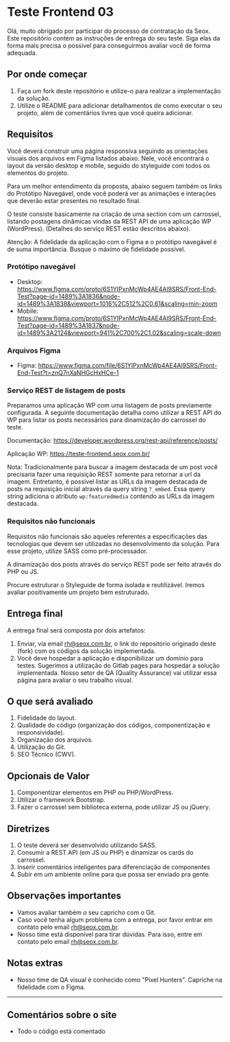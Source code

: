 # Teste Frontend 03

Olá, muito obrigado por participar do processo de contratação da Seox. Este repositório contém as instruções de entrega do seu teste. Siga elas da forma mais precisa o possível para conseguirmos avaliar você de forma adequada.

## Por onde começar

1. Faça um fork deste repositório e utilize-o para realizar a implementação da solução.
2. Utilize o README para adicionar detalhamentos de como executar o seu projeto, além de comentários livres que você queira adicionar.

## Requisitos

Você deverá construir uma página responsiva seguindo as orientações visuais dos arquivos em Figma listados abaixo. Nele, você encontrará o layout da versão desktop e mobile, seguido do styleguide com todos os elementos do projeto. 

Para um melhor entendimento da proposta, abaixo seguem também os links do Protótipo Navegável, onde você poderá ver as animações e interações que deverão estar presentes no resultado final.

O teste consiste basicamente na criação de uma section com um carrossel, listando postagens dinâmicas vindas da REST API de uma aplicação WP (WordPress). (Detalhes do serviço REST estão descritos abaixo).

Atenção: A fidelidade da aplicação com o Figma e o protótipo navegável é de suma importância. Busque o máximo de fidelidade possível.

### Protótipo navegável

- Desktop: https://www.figma.com/proto/6S1YIPxnMcWp4AE4Al9SRS/Front-End-Test?page-id=1489%3A1836&node-id=1489%3A1838&viewport=1016%2C512%2C0.61&scaling=min-zoom 
- Mobile: https://www.figma.com/proto/6S1YIPxnMcWp4AE4Al9SRS/Front-End-Test?page-id=1489%3A1837&node-id=1489%3A2124&viewport=941%2C700%2C1.02&scaling=scale-down

### Arquivos Figma

- Figma: https://www.figma.com/file/6S1YIPxnMcWp4AE4Al9SRS/Front-End-Test?t=znQ7nXaNHGcHxHCe-1

### Serviço REST de listagem de posts

Preparamos uma aplicação WP com uma listagem de posts previamente configurada. A seguinte documentação detalha como utilizar a REST API do WP para listar os posts necessários para dinamização do carrossel do teste.

Documentação: https://developer.wordpress.org/rest-api/reference/posts/

Aplicação WP: https://teste-frontend.seox.com.br/

Nota: Tradicionalmente para buscar a imagem destacada de um post você precisaria fazer uma requisição REST somente para retornar a url da imagem. Entretanto, é possível listar as URLs da imagem destacada de posts na requisição inicial através da query string `?_embed`. Essa query string adiciona o atributo `wp:featuredmedia` contendo as URLs da imagem destacada.

### Requisitos não funcionais

Requisitos não funcionais são aqueles referentes a especificações das tecnologias que devem ser utilizadas no desenvolvimento da solução. Para esse projeto, utilize SASS como pré-processador.

A dinamização dos posts através do serviço REST pode ser feito através do PHP ou JS.

Procure estruturar o Styleguide de forma isolada e reutilizável. Iremos avaliar positivamente um projeto bem estruturado.

## Entrega final

A entrega final será composta por dois artefatos:

1. Enviar, via email rh@seox.com.br, o link do repositório originado deste (fork) com os códigos da solução implementada.
2. Você deve hospedar a aplicação e disponibilizar um domínio para testes. Sugerimos a utilização do Gitlab pages para hospedar a solução implementada. Nosso setor de QA (Quality Assurance) vai utilizar essa página para avaliar o seu trabalho visual.

## O que será avaliado

1. Fidelidade do layout.
2. Qualidade do código (organização dos códigos, componentização e responsividade).
3. Organização dos arquivos.
4. Utilização do Git.
5. SEO Técnico (CWV).

## Opcionais de Valor

1. Componentizar elementos em PHP ou PHP/WordPress.
2. Utilizar o framework Bootstrap.
3. Fazer o carrossel sem biblioteca externa, pode utilizar JS ou jQuery.

## Diretrizes

1. O teste deverá ser desenvolvido utilizando SASS.
2. Consumir a REST API (em JS ou PHP) e dinamizar os cards do carrossel.
3. Inserir comentários inteligentes para diferenciação de componentes
4. Subir em um ambiente online para que possa ser enviado pra gente.

## Observações importantes

- Vamos avaliar também o seu capricho com o Git.
- Caso você tenha algum problema com a entrega, por favor entrar em contato pelo email rh@seox.com.br.
- Nosso time está disponível para tirar dúvidas. Para isso, entre em contato pelo email rh@seox.com.br.

## Notas extras

- Nosso time de QA visual é conhecido como "Pixel Hunters". Capriche na fidelidade com o Figma.




-----------------------------------------------------------------------------------------------------------





## Comentários sobre o site
- Todo o código está comentado














